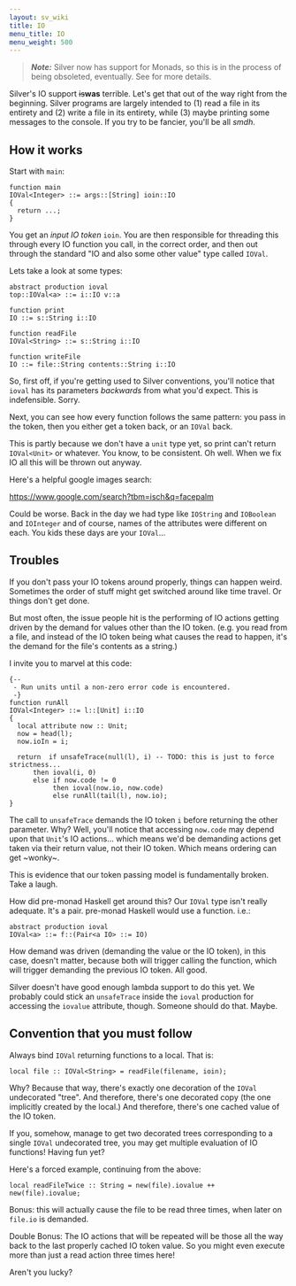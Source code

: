 ```yaml
---
layout: sv_wiki
title: IO
menu_title: IO
menu_weight: 500
---
```


> _**Note:**_ Silver now has support for Monads, so this is in the process of being obsoleted, eventually.  See <update this with a link> for more details.

Silver's IO support ~~is~~**was** terrible. Let's get that out of the way right from the beginning. Silver programs are largely intended to (1) read a file in its entirety and (2) write a file in its entirety, while (3) maybe printing some messages to the console. If you try to be fancier, you'll be all _smdh_.

## How it works

Start with `main`:

```
function main 
IOVal<Integer> ::= args::[String] ioin::IO
{
  return ...;
}
```

You get an _input IO token_ `ioin`. You are then responsible for threading this through every IO function you call, in the correct order, and then out through the standard "IO and also some other value" type called `IOVal`.

Lets take a look at some types:

```
abstract production ioval
top::IOVal<a> ::= i::IO v::a

function print
IO ::= s::String i::IO

function readFile
IOVal<String> ::= s::String i::IO

function writeFile
IO ::= file::String contents::String i::IO
```

So, first off, if you're getting used to Silver conventions, you'll notice that `ioval` has its parameters _backwards_ from what you'd expect. This is indefensible. Sorry.

Next, you can see how every function follows the same pattern: you pass in the token, then you either get a token back, or an `IOVal` back.

This is partly because we don't have a `unit` type yet, so print can't return `IOVal<Unit>` or whatever. You know, to be consistent. Oh well. When we fix IO all this will be thrown out anyway.

Here's a helpful google images search:

https://www.google.com/search?tbm=isch&q=facepalm

Could be worse. Back in the day we had type like `IOString` and `IOBoolean` and `IOInteger` and of course, names of the attributes were different on each. You kids these days are your `IOVal`...

## Troubles

If you don't pass your IO tokens around properly, things can happen weird. Sometimes the order of stuff might get switched around like time travel. Or things don't get done.

But most often, the issue people hit is the performing of IO actions getting driven by the demand for values other than the IO token. (e.g. you read from a file, and instead of the IO token being what causes the read to happen, it's the demand for the file's contents as a string.)

I invite you to marvel at this code:

```
{--
 - Run units until a non-zero error code is encountered.
 -}
function runAll
IOVal<Integer> ::= l::[Unit] i::IO
{
  local attribute now :: Unit;
  now = head(l);
  now.ioIn = i;

  return  if unsafeTrace(null(l), i) -- TODO: this is just to force strictness...
	  then ioval(i, 0)
	  else if now.code != 0
	       then ioval(now.io, now.code)
	       else runAll(tail(l), now.io);
}
```

The call to `unsafeTrace` demands the IO token `i` before returning the other parameter. Why? Well, you'll notice that accessing `now.code` may depend upon that `Unit`'s IO actions... which means we'd be demanding actions get taken via their return value, not their IO token. Which means ordering can get ~wonky~.

This is evidence that our token passing model is fundamentally broken. Take a laugh.

How did pre-monad Haskell get around this? Our `IOVal` type isn't really adequate. It's a pair. pre-monad Haskell would use a function. i.e.:

```
abstract production ioval
IOVal<a> ::= f::(Pair<a IO> ::= IO)
```

How demand was driven (demanding the value or the IO token), in this case, doesn't matter, because both will trigger calling the function, which will trigger demanding the previous IO token. All good.

Silver doesn't have good enough lambda support to do this yet. We probably could stick an `unsafeTrace` inside the `ioval` production for accessing the `iovalue` attribute, though. Someone should do that. Maybe.

## Convention that you must follow

Always bind `IOVal` returning functions to a local. That is:

```
local file :: IOVal<String> = readFile(filename, ioin);
```

Why? Because that way, there's exactly one decoration of the `IOVal` undecorated "tree". And therefore, there's one decorated copy (the one implicitly created by the local.) And therefore, there's one cached value of the IO token.

If you, somehow, manage to get two decorated trees corresponding to a single `IOVal` undecorated tree, you may get multiple evaluation of IO functions! Having fun yet?

Here's a forced example, continuing from the above:

```
local readFileTwice :: String = new(file).iovalue ++ new(file).iovalue;
```

Bonus: this will actually cause the file to be read three times, when later on `file.io` is demanded.

Double Bonus: The IO actions that will be repeated will be those all the way back to the last properly cached IO token value. So you might even execute more than just a read action three times here!

Aren't you lucky?
